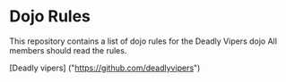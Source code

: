 Dojo Rules
==========

This repository contains a list of dojo rules for the Deadly Vipers dojo
All members should read the rules.

[Deadly vipers] ("https://github.com/deadlyvipers")
